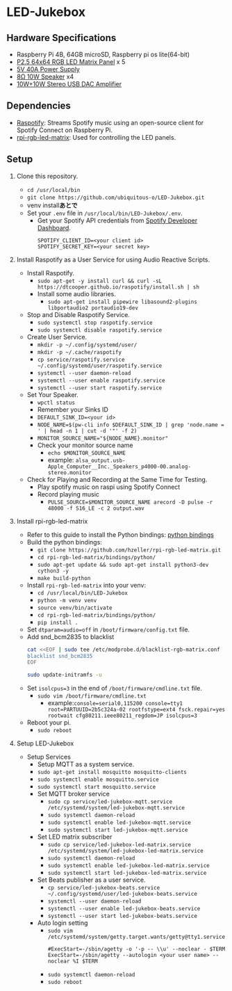 # LED-Jukebox

## Hardware Specifications
- Raspberry Pi 4B, 64GB microSD, Raspberry pi os lite(64-bit)
- [P2.5 64x64 RGB LED Matrix Panel](https://www.amazon.co.jp/dp/B07PK5J21V?ref_=ppx_hzsearch_conn_dt_b_fed_asin_title_2&th=1) x 5    
- [5V 40A Power Supply](https://www.amazon.co.jp/dp/B0B74KV3BB?ref_=ppx_hzsearch_conn_dt_b_fed_asin_title_1&th=1)
- [8Ω 10W Speaker](https://akizukidenshi.com/catalog/g/g116600/) x4
- [10W+10W Stereo USB DAC Amplifier](https://akizukidenshi.com/catalog/g/g102404/)


## Dependencies
- [Raspotify](https://github.com/dtcooper/raspotify): Streams Spotify music using an open-source client for Spotify Connect on Raspberry Pi.
- [rpi-rgb-led-matrix](https://github.com/hzeller/rpi-rgb-led-matrix): Used for controlling the LED panels.

## Setup
1. Clone this repository.
    - `cd /usr/local/bin`
    - `git clone https://github.com/ubiquitous-o/LED-Jukebox.git`
    - venv install**あとで**
    - Set your `.env` file in `/usr/local/bin/LED-Jukebox/.env`.
      - Get your Spotify API credentials from [Spotify Developer Dashboard](https://developer.spotify.com/dashboard).
        ```
        SPOTIFY_CLIENT_ID=<your client id>
        SPOTIFY_SECRET_KEY=<your secret key>
        ```

2. Install Raspotify as a User Service for using Audio Reactive Scripts.
    - Install Raspotify.
        - `sudo apt-get -y install curl && curl -sL https://dtcooper.github.io/raspotify/install.sh | sh`
        - Install some audio libraries.
            - `sudo apt-get install pipewire libasound2-plugins libportaudio2 portaudio19-dev`
    - Stop and Disable Raspotify Service.
        - `sudo systemctl stop raspotify.service`
        - `sudo systemctl disable raspotify.service`
    - Create User Service.
        - `mkdir -p ~/.config/systemd/user/`
        - `mkdir -p ~/.cache/raspotify`
        - `cp service/raspotify.service ~/.config/systemd/user/raspotify.service`
        - `systemctl --user daemon-reload`
        - `systemctl --user enable raspotify.service`
        - `systemctl --user start raspotify.service`
    - Set Your Speaker.
        - `wpctl status`
        - Remember your Sinks ID
        - `DEFAULT_SINK_ID=<your id>`
        - `NODE_NAME=$(pw-cli info $DEFAULT_SINK_ID | grep 'node.name = ' | head -n 1 | cut -d '"' -f 2)`
        - `MONITOR_SOURCE_NAME="${NODE_NAME}.monitor"`
        - Check your monitor source name
            - `echo $MONITOR_SOURCE_NAME`
            - example: `alsa_output.usb-Apple_Computer__Inc._Speakers_p4000-00.analog-stereo.monitor`
    - Check for Playing and Recording at the Same Time for Testing.
        - Play spotify music on raspi using Spotify Connect
        - Record playing music
            - `PULSE_SOURCE=$MONITOR_SOURCE_NAME arecord -D pulse -r 48000 -f S16_LE -c 2 output.wav`
        
3. Install rpi-rgb-led-matrix
    - Refer to this guide to install the Python bindings: [python bindings](https://github.com/hzeller/rpi-rgb-led-matrix/tree/master/bindings/python)
    - Build the python bindings:
        - `git clone https://github.com/hzeller/rpi-rgb-led-matrix.git`
        - `cd rpi-rgb-led-matrix/bindings/python/`
        - `sudo apt-get update && sudo apt-get install python3-dev cython3 -y`
        - `make build-python` 
    - Install `rpi-rgb-led-matrix` into your venv:
        - `cd /usr/local/bin/LED-Jukebox`
        - `python -m venv venv`
        - `source venv/bin/activate`
        - `cd rpi-rgb-led-matrix/bindings/python/`
        - `pip install .`
    - Set `dtparam=audio=off` in `/boot/firmware/config.txt` file.
    - Add snd_bcm2835 to blacklist
        ```bash
        cat <<EOF | sudo tee /etc/modprobe.d/blacklist-rgb-matrix.conf
        blacklist snd_bcm2835
        EOF

        sudo update-initramfs -u
        ```
    - Set `isolcpus=3` in the end of `/boot/firmware/cmdline.txt` file.
        - `sudo vim /boot/firmware/cmdline.txt`
            - example:`console=serial0,115200 console=tty1 root=PARTUUID=2b5c324a-02 rootfstype=ext4 fsck.repair=yes rootwait cfg80211.ieee80211_regdom=JP isolcpus=3`
    - Reboot your pi.
        - `sudo reboot`

4. Setup LED-Jukebox
    - Setup Services
        - Setup MQTT as a system service.
        - `sudo apt-get install mosquitto mosquitto-clients`
        - `sudo systemctl enable mosquitto.service`
        - `sudo systemctl start mosquitto.service`
        - Set MQTT broker service
            - `sudo cp service/led-jukebox-mqtt.service /etc/systemd/system/led-jukebox-mqtt.service`
            - `sudo systemctl daemon-reload`
            - `sudo systemctl enable led-jukebox-mqtt.service`
            - `sudo systemctl start led-jukebox-mqtt.service`
        - Set LED matrix subscriber
            - `sudo cp service/led-jukebox-led-matrix.service /etc/systemd/system/led-jukebox-led-matrix.service`
            - `sudo systemctl daemon-reload`
            - `sudo systemctl enable led-jukebox-led-matrix.service`
            - `sudo systemctl start led-jukebox-led-matrix.service`
        - Set Beats publisher as a user service.
            - `cp service/led-jukebox-beats.service ~/.config/systemd/user/led-jukebox-beats.service`
            - `systemctl --user daemon-reload`
            - `systemctl --user enable led-jukebox-beats.service`
            - `systemctl --user start led-jukebox-beats.service`
        - Auto login setting
            - `sudo vim  /etc/systemd/system/getty.target.wants/getty@tty1.service`
                ```
                #ExecStart=-/sbin/agetty -o '-p -- \\u' --noclear - $TERM
                ExecStart=-/sbin/agetty --autologin <your user name> --noclear %I $TERM
                ```
            - `sudo systemctl daemon-reload`
            - `sudo reboot`